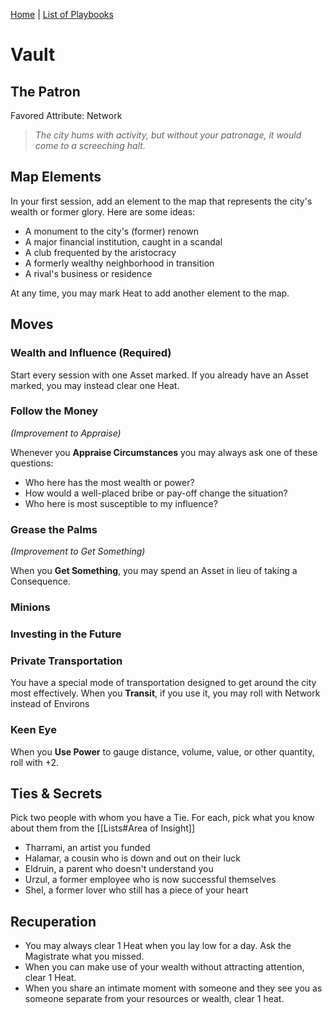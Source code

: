 [Home](../index.md) | [List of Playbooks](../index.md#Playbooks)

# Vault
## The Patron
Favored Attribute: Network

>*The city hums with activity, but without your patronage, it would come to a screeching halt.*

## Map Elements
In your first session, add an element to the map that represents the city's wealth or former glory. Here are some ideas:

- A monument to the city's (former) renown
- A major financial institution, caught in a scandal
- A club frequented by the aristocracy
- A formerly wealthy neighborhood in transition
- A rival's business or residence

At any time, you may mark Heat to add another element to the map.

## Moves
### Wealth and Influence (Required)
Start every session with one Asset marked. If you already have an Asset marked, you may instead clear one Heat.

### Follow the Money
*(Improvement to Appraise)*

Whenever you **Appraise Circumstances** you may always ask one of these questions:

- Who here has the most wealth or power?
- How would a well-placed bribe or pay-off change the situation?
-  Who here is most susceptible to my influence?

### Grease the Palms
*(Improvement to Get Something)*

When you **Get Something**, you may spend an Asset in lieu of taking a Consequence.

### Minions



### Investing in the Future

### Private Transportation
 You have a special mode of transportation designed to get around the city most effectively. When you **Transit**, if you use it, you may roll with Network instead of Environs

### Keen Eye
When you **Use Power** to gauge distance, volume, value, or other quantity, roll with +2.


## Ties & Secrets
Pick two people with whom you have a Tie. For each, pick what you know about them from the [[Lists#Area of Insight]]
- Tharrami, an artist you funded
- Halamar, a cousin who is down and out on their luck
- Eldruin, a parent who doesn't understand you
- Urzul, a former employee who is now successful themselves
- Shel, a former lover who still has a piece of your heart

## Recuperation
- You may always clear 1 Heat when you lay low for a day. Ask the Magistrate what you missed.
- When you can make use of your wealth without attracting attention, clear 1 Heat.
- When you share an intimate moment with someone and they see you as someone separate from your resources or wealth, clear 1 heat.